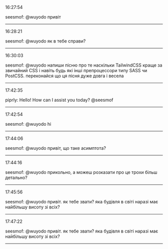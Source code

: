 16:27:54

seesmof: @wuyodo привіт

---

16:28:21

seesmof: @wuyodo як в тебе справи?

---

16:30:03

seesmof: @wuyodo напиши пісню про те наскільки TailwindCSS краще за звичайний CSS і навіть будь які інші препроцессори типу SASS чи PostCSS. переконайся що ця пісня дуже довга і весела

---

17:42:35

piprly: Hello! How can I assist you today? @seesmof

---

17:42:54

seesmof: @wuyodo hi 󠀀

---

17:44:06

seesmof: @wuyodo привіт, що таке асимптота?

---

17:44:16

seesmof: @wuyodo прикольно, а можеш розказати про це трохи більш детально?

---

17:45:56

seesmof: @wuyodo привіт. як тебе звати? яка будівля в світі наразі має найбільшу висоту зі всіх?

---

17:47:22

seesmof: @wuyodo привіт. як тебе звати? яка будівля в світі наразі має найбільшу висоту зі всіх? 󠀀

---

